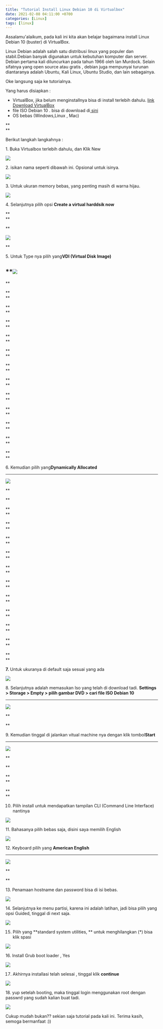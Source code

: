 ```yaml
---
title: "Tutorial Install Linux Debian 10 di Virtualbox"
date: 2021-02-08 04:11:00 +0700
categories: [Linux]
tags: [linux]
---
```


Assalamu'alaikum, pada kali ini kita akan belajar bagaimana install Linux Debian 10 (buster) di VirtualBox. 

Linux Debian adalah salah satu distribusi linux yang populer dan stabil.Debian banyak digunakan untuk kebutuhan komputer dan server. Debian pertama kali diluncurkan pada tahun 1966 oleh  Ian Murdock. Selain sifatnya yang open source atau gratis , debian juga mempunyai turunan diantaranya adalah Ubuntu, Kali Linux, Ubuntu Studio, dan lain sebagainya. 

Oke langsung saja ke tutorialnya.

Yang harus disiapkan :

  * VirtualBox, jika belum menginstallnya bisa di install terlebih dahulu. [link Download VirtualBox ](https://www.virtualbox.org/wiki/Downloads)
  * file ISO Debian 10 . bisa di download di[ sini](https://www.debian.org/CD/http-ftp/)
  * OS bebas (Windows,Linux , Mac)

**  
**

Berikut langkah langkahnya :

1\. Buka Virtualbox terlebih dahulu, dan Klik New

[![](/assets/img/posts/Capture.PNG)](/assets/img/posts/Capture.PNG)

  

2\. isikan nama seperti dibawah ini. Opsional untuk isinya.

[![](/assets/img/posts/image.png)](/assets/img/posts/)

  
  

  

  
3\. Untuk ukuran memory bebas, yang penting masih di warna hijau.

[![](/assets/img/posts/image.png)](/assets/img/posts/)

  
  

  

4\. Selanjutnya pilih opsi **Create a virtual harddsik now**

**  
**

**

[![](/assets/img/posts/image.png)](/assets/img/posts/)

  
  
**

  
  

  

  

  

  

  

  

  

  

5\. Untuk Type nya pilih yang**VDI (Virtual Disk Image)**

**[![](/assets/img/posts/image.png)](/assets/img/posts/)  
---  
  
  
**

**  
**

**  
**

**  
**

**  
**

**  
**

**  
**

**  
**

**  
**

**  
**

**  
**

**  
**

**  
**

6\. Kemudian pilih yang**Dynamically Allocated**

****

**[![](/assets/img/posts/image.png)](/assets/img/posts/)**

**  
  
**

**  
**

**  
**

**  
**

**  
**

**  
**

**  
**

**  
**

**  
**

**  
**

**  
**

**  
**

**7.** Untuk ukuranya di default saja sesuai yang ada

[![](/assets/img/posts/image.png)](/assets/img/posts/)

  
  

  

  

  

  

  

  

  

  

  

  

  

  

8\. Selanjutnya adalah memasukan Iso yang telah di download tadi. **Settings > Storage > Empty > pilih gambar DVD > cari file ISO Debian 10**

****

**[![](/assets/img/posts/image.png)](/assets/img/posts/)**

**  
  
**

  

9\. Kemudian tinggal di jalankan vitual machine nya dengan klik tombol**Start**

****

**[![](/assets/img/posts/)](/assets/img/posts/)**

**  
  
**

**  
**

**  
**

10.   Pilih install untuk mendapatkan tampilan CLI (Command Line Interface) nantinya

[![](/assets/img/posts/image.png)](/assets/img/posts/)

  
  

11\. Bahasanya pilih bebas saja, disini saya memilih English

[![](/assets/img/posts/image.png)](/assets/img/posts/)

  
  

12\. Keyboard pilih yang **American English**

****

**[![](/assets/img/posts/image.png)](/assets/img/posts/)**

**  
  
**

13\. Penamaan hostname dan password bisa di isi bebas.

[![](/assets/img/posts/image.png)](/assets/img/posts/)

  
  

14\. Selanjutnya ke menu partisi, karena ini adalah latihan, jadi bisa pilih yang opsi Guided, tinggal di next saja.

[![](/assets/img/posts/image.png)](/assets/img/posts/)

  
  

15.  Pilih yang **standard system utilities,  ** untuk menghilangkan (*) bisa klik spasi

[![](/assets/img/posts/image.png)](/assets/img/posts/)

  
 

16\. Install Grub boot  loader , Yes

[![](/assets/img/posts/image.png)](/assets/img/posts/)

  
  

17.  Akhirnya installasi telah selesai , tinggal klik **continue**

[![](/assets/img/posts/image.png)](/assets/img/posts/)

  
  

18\. yup setelah booting, maka tinggal login menggunakan root dengan passwrd yang sudah kalian buat tadi. 

[![](/assets/img/posts/image.png)](/assets/img/posts/)

  
  

Cukup mudah bukan?? sekian saja tutorial pada kali ini. Terima kasih, semoga bermanfaat :))